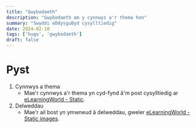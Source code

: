 ```yaml
---
title: "Gwybodaeth"
description: "Gwybodaeth am y cynnwys a'r thema hon"
summary: "Swyddi eDdysguByd cysylltiedig"
date: 2024-02-18
tags: ['hugo', 'gwybodaeth']
draft: false
---
```


# Pyst

1. Cynnwys a thema
    - Mae'r cynnwys a'r thema yn cyd-fynd â'm post cysylltiedig ar [eLearningWorld - Static](https://www.elearningworld.org/static/).
2. Delweddau
    - Mae'r ail bost yn ymwneud â delweddau, gweler [eLearningWorld - Static images](https://www.elearningworld.org/static-images/).
